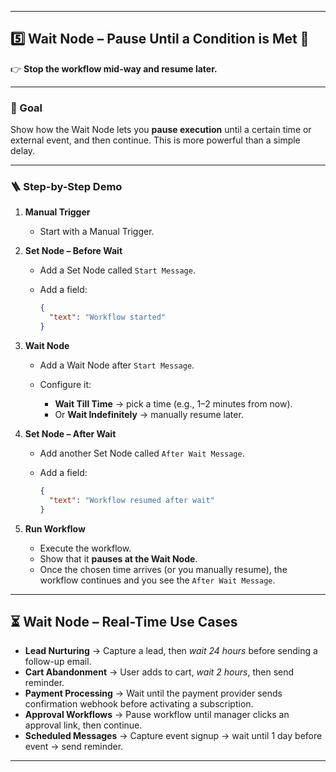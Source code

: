 
---

## 5️⃣ Wait Node – Pause Until a Condition is Met 🛑

👉 **Stop the workflow mid-way and resume later.**

---

### 🎯 Goal

Show how the Wait Node lets you **pause execution** until a certain time or external event, and then continue. This is more powerful than a simple delay.

---

### 🪜 Step-by-Step Demo

1. **Manual Trigger**

   * Start with a Manual Trigger.

2. **Set Node – Before Wait**

   * Add a Set Node called `Start Message`.
   * Add a field:

     ```json
     {
       "text": "Workflow started"
     }
     ```

3. **Wait Node**

   * Add a Wait Node after `Start Message`.
   * Configure it:

     * **Wait Till Time** → pick a time (e.g., 1–2 minutes from now).
     * Or **Wait Indefinitely** → manually resume later.

4. **Set Node – After Wait**

   * Add another Set Node called `After Wait Message`.
   * Add a field:

     ```json
     {
       "text": "Workflow resumed after wait"
     }
     ```

5. **Run Workflow**

   * Execute the workflow.
   * Show that it **pauses at the Wait Node**.
   * Once the chosen time arrives (or you manually resume), the workflow continues and you see the `After Wait Message`.

---

## ⏳ Wait Node – Real-Time Use Cases

* **Lead Nurturing** → Capture a lead, then *wait 24 hours* before sending a follow-up email.
* **Cart Abandonment** → User adds to cart, *wait 2 hours*, then send reminder.
* **Payment Processing** → Wait until the payment provider sends confirmation webhook before activating a subscription.
* **Approval Workflows** → Pause workflow until manager clicks an approval link, then continue.
* **Scheduled Messages** → Capture event signup → wait until 1 day before event → send reminder.


---
